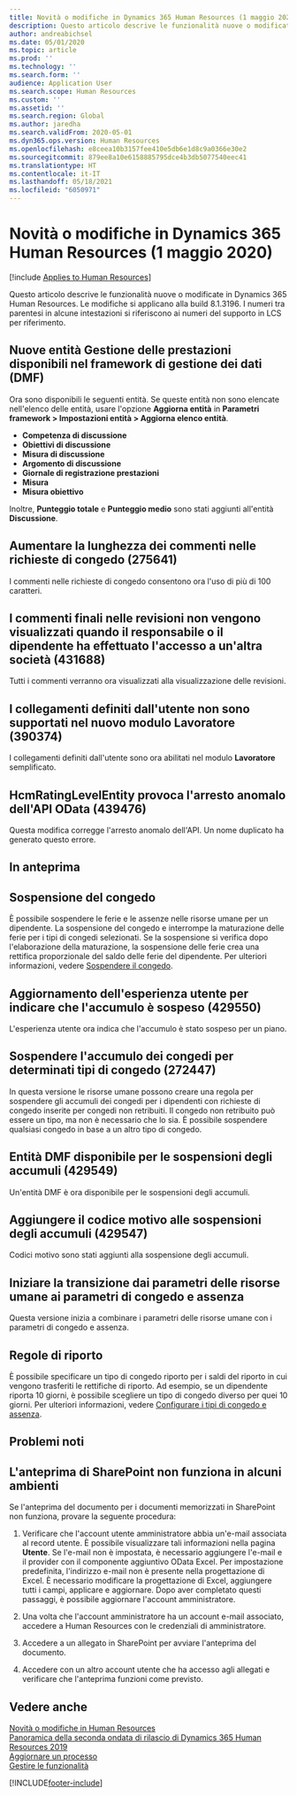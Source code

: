 ```yaml
---
title: Novità o modifiche in Dynamics 365 Human Resources (1 maggio 2020)
description: Questo articolo descrive le funzionalità nuove o modificate di Microsoft Dynamics 365 Human Resources al 1 maggio 2020.
author: andreabichsel
ms.date: 05/01/2020
ms.topic: article
ms.prod: ''
ms.technology: ''
ms.search.form: ''
audience: Application User
ms.search.scope: Human Resources
ms.custom: ''
ms.assetid: ''
ms.search.region: Global
ms.author: jaredha
ms.search.validFrom: 2020-05-01
ms.dyn365.ops.version: Human Resources
ms.openlocfilehash: e8ceea10b3157fee410e5db6e1d8c9a0366e30e2
ms.sourcegitcommit: 879ee8a10e6158885795dce4b3db5077540eec41
ms.translationtype: HT
ms.contentlocale: it-IT
ms.lasthandoff: 05/18/2021
ms.locfileid: "6050971"
---
```

# <a name="whats-new-or-changed-in-dynamics-365-human-resources-may-1-2020"></a>Novità o modifiche in Dynamics 365 Human Resources (1 maggio 2020)

[!include [Applies to Human Resources](../includes/applies-to-hr.md)]

Questo articolo descrive le funzionalità nuove o modificate in Dynamics 365 Human Resources. Le modifiche si applicano alla build 8.1.3196. I numeri tra parentesi in alcune intestazioni si riferiscono ai numeri del supporto in LCS per riferimento.

## <a name="new-performance-management-entities-available-in-data-management-framework-dmf"></a>Nuove entità Gestione delle prestazioni disponibili nel framework di gestione dei dati (DMF)

Ora sono disponibili le seguenti entità. Se queste entità non sono elencate nell'elenco delle entità, usare l'opzione **Aggiorna entità** in **Parametri framework > Impostazioni entità > Aggiorna elenco entità**.

- **Competenza di discussione**
- **Obiettivi di discussione**
- **Misura di discussione**
- **Argomento di discussione**
- **Giornale di registrazione prestazioni**
- **Misura**
- **Misura obiettivo**

Inoltre, **Punteggio totale** e **Punteggio medio** sono stati aggiunti all'entità **Discussione**.

## <a name="increase-length-of-leave-request-comments-275641"></a>Aumentare la lunghezza dei commenti nelle richieste di congedo (275641)

I commenti nelle richieste di congedo consentono ora l'uso di più di 100 caratteri.

## <a name="final-comments-on-reviews-dont-appear-when-the-manager-or-employee-is-signed-into-a-different-company-431688"></a>I commenti finali nelle revisioni non vengono visualizzati quando il responsabile o il dipendente ha effettuato l'accesso a un'altra società (431688)

Tutti i commenti verranno ora visualizzati alla visualizzazione delle revisioni.

## <a name="user-defined-links-arent-supported-on-new-worker-form-390374"></a>I collegamenti definiti dall'utente non sono supportati nel nuovo modulo Lavoratore (390374)

I collegamenti definiti dall'utente sono ora abilitati nel modulo **Lavoratore** semplificato.

## <a name="hcmratinglevelentity-causes-odata-api-crash-439476"></a>HcmRatingLevelEntity provoca l'arresto anomalo dell'API OData (439476)

Questa modifica corregge l'arresto anomalo dell'API. Un nome duplicato ha generato questo errore.

## <a name="in-preview"></a>In anteprima

## <a name="leave-suspension"></a>Sospensione del congedo

È possibile sospendere le ferie e le assenze nelle risorse umane per un dipendente. La sospensione del congedo e interrompe la maturazione delle ferie per i tipi di congedi selezionati. Se la sospensione si verifica dopo l'elaborazione della maturazione, la sospensione delle ferie crea una rettifica proporzionale del saldo delle ferie del dipendente. Per ulteriori informazioni, vedere [Sospendere il congedo](hr-leave-and-absence-suspend-leave.md).

## <a name="update-user-experience-to-indicate-that-accrual-is-suspended-429550"></a>Aggiornamento dell'esperienza utente per indicare che l'accumulo è sospeso (429550)

L'esperienza utente ora indica che l'accumulo è stato sospeso per un piano.

## <a name="suspend-leave-accrual-for-specified-leave-types-272447"></a>Sospendere l'accumulo dei congedi per determinati tipi di congedo (272447)

In questa versione le risorse umane possono creare una regola per sospendere gli accumuli dei congedi per i dipendenti con richieste di congedo inserite per congedi non retribuiti. Il congedo non retribuito può essere un tipo, ma non è necessario che lo sia. È possibile sospendere qualsiasi congedo in base a un altro tipo di congedo.

## <a name="dmf-entity-available-for-accrual-suspensions-429549"></a>Entità DMF disponibile per le sospensioni degli accumuli (429549)

Un'entità DMF è ora disponibile per le sospensioni degli accumuli.

## <a name="add-reason-code-to-accrual-suspensions-429547"></a>Aggiungere il codice motivo alle sospensioni degli accumuli (429547)

Codici motivo sono stati aggiunti alla sospensione degli accumuli.

## <a name="begin-transitioning-from-human-resources-parameters-to-leave-and-absence-parameters"></a>Iniziare la transizione dai parametri delle risorse umane ai parametri di congedo e assenza

Questa versione inizia a combinare i parametri delle risorse umane con i parametri di congedo e assenza.

## <a name="carry-forward-rules"></a>Regole di riporto

È possibile specificare un tipo di congedo riporto per i saldi del riporto in cui vengono trasferiti le rettifiche di riporto. Ad esempio, se un dipendente riporta 10 giorni, è possibile scegliere un tipo di congedo diverso per quei 10 giorni. Per ulteriori informazioni, vedere [Configurare i tipi di congedo e assenza](hr-leave-and-absence-types.md).

## <a name="known-issues"></a>Problemi noti

## <a name="sharepoint-preview-doesnt-work-in-some-environments"></a>L'anteprima di SharePoint non funziona in alcuni ambienti

Se l'anteprima del documento per i documenti memorizzati in SharePoint non funziona, provare la seguente procedura:

1. Verificare che l'account utente amministratore abbia un'e-mail associata al record utente. È possibile visualizzare tali informazioni nella pagina **Utente**. Se l'e-mail non è impostata, è necessario aggiungere l'e-mail e il provider con il componente aggiuntivo OData Excel. Per impostazione predefinita, l'indirizzo e-mail non è presente nella progettazione di Excel. È necessario modificare la progettazione di Excel, aggiungere tutti i campi, applicare e aggiornare. Dopo aver completato questi passaggi, è possibile aggiornare l'account amministratore.

2. Una volta che l'account amministratore ha un account e-mail associato, accedere a Human Resources con le credenziali di amministratore.

3. Accedere a un allegato in SharePoint per avviare l'anteprima del documento.

4. Accedere con un altro account utente che ha accesso agli allegati e verificare che l'anteprima funzioni come previsto.

## <a name="see-also"></a>Vedere anche

[Novità o modifiche in Human Resources](hr-admin-whats-new.md)</br>
[Panoramica della seconda ondata di rilascio di Dynamics 365 Human Resources 2019](/dynamics365-release-plan/2019wave2/dynamics365-human-resources/)</br>
[Aggiornare un processo](hr-admin-setup-update-process.md)</br>
[Gestire le funzionalità](hr-admin-manage-features.md)

[!INCLUDE[footer-include](../includes/footer-banner.md)]